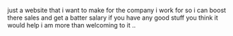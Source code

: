 just a  website that i want to make for the company i  work for  so i can boost there sales  and get a batter salary if you have any good stuff you think it would help i am more than welcoming to it .. 
